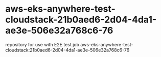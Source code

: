 # aws-eks-anywhere-test-cloudstack-21b0aed6-2d04-4da1-ae3e-506e32a768c6-76
repository for use with E2E test job aws-eks-anywhere-test-cloudstack:21b0aed6-2d04-4da1-ae3e-506e32a768c6-76

